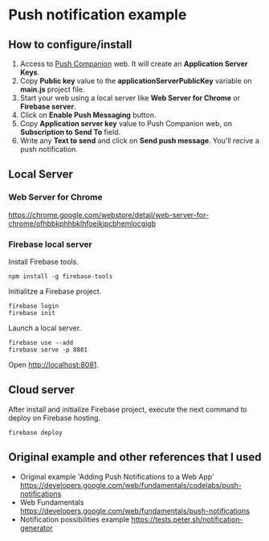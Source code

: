 # Push notification example

## How to configure/install
1. Access to [Push Companion](https://web-push-codelab.glitch.me) web. It will create an **Application Server Keys**.
1. Copy **Public key** value to the **applicationServerPublicKey** variable on **main.js** project file.
1. Start your web using a local server like **Web Server for Chrome** or **Firebase server**.
1. Click on **Enable Push Messaging** button.
1. Copy **Application server key** value to Push Companion web, on **Subscription to Send To** field.
1. Write any **Text to send** and click on **Send push message**. You'll recive a push notification. 

## Local Server

### Web Server for Chrome
https://chrome.google.com/webstore/detail/web-server-for-chrome/ofhbbkphhbklhfoeikjpcbhemlocgigb

### Firebase local server
Install Firebase tools. 
```
npm install -g firebase-tools
```
Initialitze a Firebase project.
```
firebase login
firebase init
```
Launch a local server.
```
firebase use --add
firebase serve -p 8081
``` 
Open [http://localhost:8081](http://localhost:8081).

## Cloud server

After install and initialize Firebase project, execute the next command to deploy on Firebase hosting.
```
firebase deploy
```

## Original example and other references that I used
- Original example 'Adding Push Notifications to a Web App' https://developers.google.com/web/fundamentals/codelabs/push-notifications
- Web Fundamentals https://developers.google.com/web/fundamentals/push-notifications
- Notification possibilities example https://tests.peter.sh/notification-generator